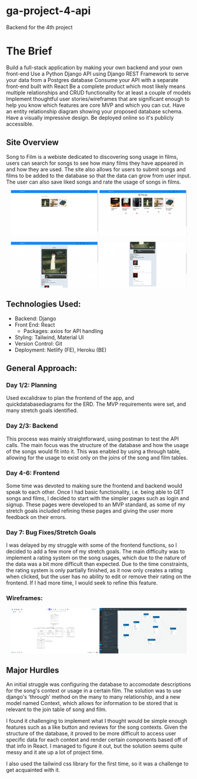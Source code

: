 # ga-project-4-api

Backend for the 4th project

# The Brief

Build a full-stack application by making your own backend and your own front-end
Use a Python Django API using Django REST Framework to serve your data from a Postgres database
Consume your API with a separate front-end built with React
Be a complete product which most likely means multiple relationships and CRUD functionality for at least a couple of models
Implement thoughtful user stories/wireframes that are significant enough to help you know which features are core MVP and which you can cut.
Have an entity relationship diagram showing your proposed database schema.
Have a visually impressive design.
Be deployed online so it's publicly accessible.

## Site Overview

Song to Film is a webiste dedicated to discovering song usage in films, users can search for songs to see how many films they have appeared in and how they are used. The site also allows for users to submit songs and films to be added to the database so that the data can grow from user input. The user can also save liked songs and rate the usage of songs in films.

<p align="center">
<img src="./assets/song-to-film-homepage.png" width="47%"/>
<img src="./assets/song-to-film-index.png" width="47%"/>
</p>

<p align="center">
<img src="./assets/song-to-film-songpage1.png" width="47%"/>
<img src="./assets/song-to-film-songpage2.png" width="47%"/>
</p>

## Technologies Used:

- Backend: Django
- Front End: React
  - Packages: axios for API handling
- Styling: Tailwind, Material UI
- Version Control: Git
- Deployment: Netlify (FE), Heroku (BE)

## General Approach:

### Day 1/2: Planning

Used excalidraw to plan the frontend of the app, and quickdatabasediagrams for the ERD. The MVP requirements were set, and many stretch goals identified.

### Day 2/3: Backend

This process was mainly straightforward, using postman to test the API calls. The main focus was the structure of the database and how the usage of the songs would fit into it. This was enabled by using a through table, allowing for the usage to exist only on the joins of the song and film tables.

### Day 4-6: Frontend

Some time was devoted to making sure the frontend and backend would speak to each other. Once I had basic functionality, i.e. being able to GET songs and films, I decided to start with the simpler pages such as login and signup. These pages were developed to an MVP standard, as some of my stretch goals included refining these pages and giving the user more feedback on their errors.

### Day 7: Bug Fixes/Stretch Goals

I was delayed by my struggle with some of the frontend functions, so I decided to add a few more of my stretch goals. The main difficulty was to implement a rating system on the song usages, which due to the nature of the data was a bit more difficult than expected. Due to the time constraints, the rating system is only partially finished, as it now only creates a rating when clicked, but the user has no ability to edit or remove their rating on the frontend. If I had more time, I would seek to refine this feature.

### Wireframes:

<p align="center">
<img src="./assets/song-to-film-excalidraw.png" width="47%"/>
<img src="./assets/song-to-film-ERD.png" width="47%"/>
</p>

## Major Hurdles

An initial struggle was configuring the database to accomodate descriptions for the song's context or usage in a certain film. The solution was to use django's 'through' method on the many to many relationship, and a new model named Context, which allows for information to be stored that is relevant to the join table of song and film.

I found it challenging to implement what I thought would be simple enough features such as a like button and reviews for the song contexts. Given the structure of the database, it proved to be more difficult to access user specific data for each context and render certain components based off of that info in React. I managed to figure it out, but the solution seems quite messy and it ate up a lot of project time.

I also used the tailwind css library for the first time, so it was a challenge to get acquainted with it.
